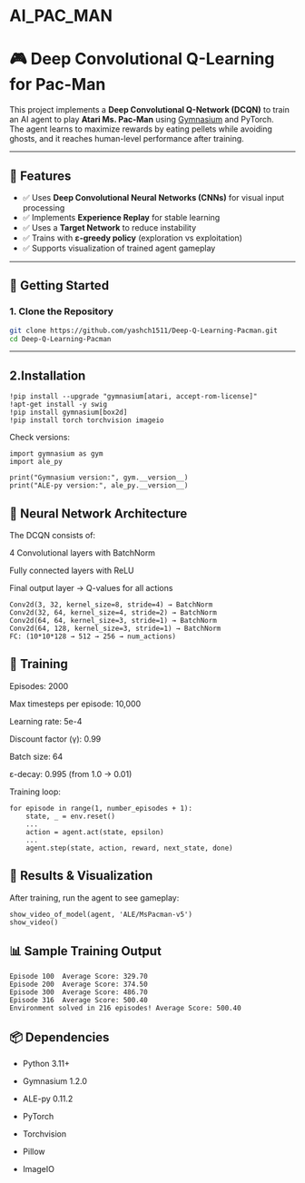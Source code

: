 # AI_PAC_MAN
# 🎮 Deep Convolutional Q-Learning for Pac-Man

This project implements a **Deep Convolutional Q-Network (DCQN)** to train an AI agent to play **Atari Ms. Pac-Man** using [Gymnasium](https://gymnasium.farama.org/) and PyTorch.  
The agent learns to maximize rewards by eating pellets while avoiding ghosts, and it reaches human-level performance after training.

---

## 📌 Features
- ✅ Uses **Deep Convolutional Neural Networks (CNNs)** for visual input processing  
- ✅ Implements **Experience Replay** for stable learning  
- ✅ Uses a **Target Network** to reduce instability  
- ✅ Trains with **ε-greedy policy** (exploration vs exploitation)  
- ✅ Supports visualization of trained agent gameplay  

---

## 🚀 Getting Started

### 1. Clone the Repository
```bash
git clone https://github.com/yashch1511/Deep-Q-Learning-Pacman.git
cd Deep-Q-Learning-Pacman

```
---

## 2.Installation 
```
!pip install --upgrade "gymnasium[atari, accept-rom-license]"
!apt-get install -y swig
!pip install gymnasium[box2d]
!pip install torch torchvision imageio
```
Check versions:
```
import gymnasium as gym
import ale_py

print("Gymnasium version:", gym.__version__)
print("ALE-py version:", ale_py.__version__)
```

## 🧠 Neural Network Architecture

The DCQN consists of:

4 Convolutional layers with BatchNorm

Fully connected layers with ReLU

Final output layer → Q-values for all actions
```
Conv2d(3, 32, kernel_size=8, stride=4) → BatchNorm  
Conv2d(32, 64, kernel_size=4, stride=2) → BatchNorm  
Conv2d(64, 64, kernel_size=3, stride=1) → BatchNorm  
Conv2d(64, 128, kernel_size=3, stride=1) → BatchNorm  
FC: (10*10*128 → 512 → 256 → num_actions)

```

## 🎯 Training

Episodes: 2000

Max timesteps per episode: 10,000

Learning rate: 5e-4

Discount factor (γ): 0.99

Batch size: 64

ε-decay: 0.995 (from 1.0 → 0.01)

Training loop:
```
for episode in range(1, number_episodes + 1):
    state, _ = env.reset()
    ...
    action = agent.act(state, epsilon)
    ...
    agent.step(state, action, reward, next_state, done)

```

## 🎥 Results & Visualization

After training, run the agent to see gameplay:
```
show_video_of_model(agent, 'ALE/MsPacman-v5')
show_video()

```

## 📊 Sample Training Output
```
Episode 100  Average Score: 329.70
Episode 200  Average Score: 374.50
Episode 300  Average Score: 486.70
Episode 316  Average Score: 500.40
Environment solved in 216 episodes! Average Score: 500.40

```
## 📦 Dependencies

- Python 3.11+

- Gymnasium
 1.2.0

- ALE-py
 0.11.2

- PyTorch

- Torchvision

- Pillow

- ImageIO
